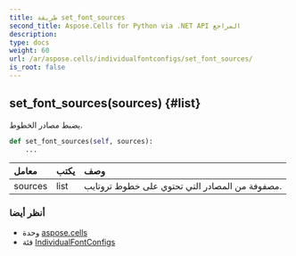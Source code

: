 ```yaml
---
title: طريقة set_font_sources
second_title: Aspose.Cells for Python via .NET API المراجع
description:
type: docs
weight: 60
url: /ar/aspose.cells/individualfontconfigs/set_font_sources/
is_root: false
---
```

##  set_font_sources(sources) {#list}
يضبط مصادر الخطوط.



```python
def set_font_sources(self, sources):
    ...
```


| معامل| يكتب| وصف|
| :- | :- | :- |
| sources | list | مصفوفة من المصادر التي تحتوي على خطوط تروتايب.|



###  أنظر أيضا
* وحدة [aspose.cells](../../)
* فئة [IndividualFontConfigs](/cells/python-net/ar/aspose.cells/individualfontconfigs)

